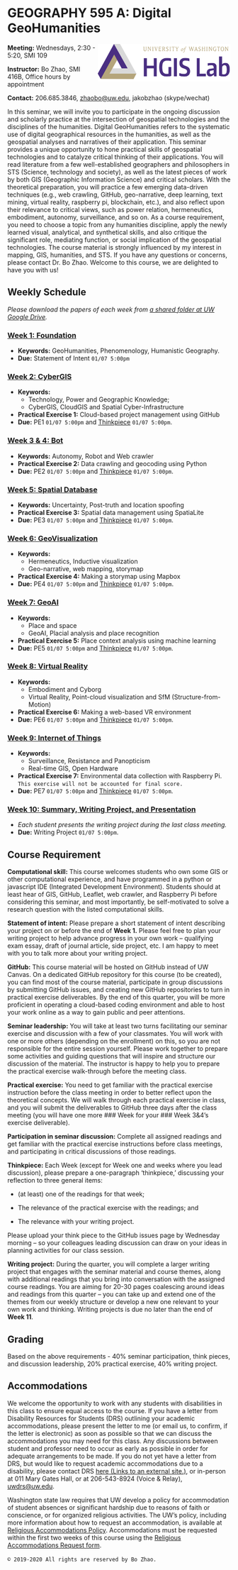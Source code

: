 # GEOGRAPHY 595 A: Digital GeoHumanities

<a href="https://hgis.uw.edu"><img src="res/logo.png" align="right" width="300px" target="_blank" /></a> **Meeting:** Wednesdays, 2:30 - 5:20, SMI 109

**Instructor:** Bo Zhao, SMI 416B, Office hours by appointment

**Contact:** 206.685.3846, zhaobo@uw.edu, jakobzhao (skype/wechat)

In this seminar, we will invite you to participate in the ongoing discussion and scholarly practice at the intersection of geospatial technologies and the disciplines of the humanities. Digital GeoHumanities refers to the systematic use of digital geographical resources in the humanities, as well as the geospatial analyses and narratives of their application. This seminar provides a unique opportunity to hone practical skills of geospatial technologies and to catalyze critical thinking of their applications. You will read literature from a few well-established geographers and philosophers in STS (Science, technology and society), as well as the latest pieces of work by both GIS (Geographic Information Science) and critical scholars. With the theoretical preparation, you will practice a few emerging data-driven techniques (e.g., web crawling, GitHub, geo-narrative, deep learning, text mining, virtual reality, raspberry pi, blockchain, etc.), and also reflect upon their relevance to critical views, such as power relation, hermeneutics, embodiment, autonomy, surveillance, and so on. As a course requirement, you need to choose a topic from any humanities discipline, apply the newly learned visual, analytical, and synthetical skills, and also critique the significant role, mediating function, or social implication of the geospatial technologies. The course material is strongly influenced by my interest in mapping, GIS, humanities, and STS. If you have any questions or concerns, please contact Dr. Bo Zhao. Welcome to this course, we are delighted to have you with us!


## Weekly Schedule

*Please download the papers of each week from [a shared folder at UW Google Drive](https://drive.google.com/drive/u/1/folders/1F1rVljPvChxc5DlJK3dzCuXXW34vvMIv).*

### [Week 1: Foundation](01_intro/readme.md)
- **Keywords:** GeoHumanities, Phenomenology, Humanistic Geography.
- **Due:** Statement of Intent `01/07 5:00pm`

### [Week 2: CyberGIS](02_cyber/readme.md)
- **Keywords:**
  - Technology, Power and Geographic Knowledge;
  - CyberGIS, CloudGIS and Spatial Cyber-Infrastructure
- **Practical Exercise 1:** Cloud-based project management using GitHub
- **Due:** PE1 `01/07 5:00pm` and [Thinkpiece](https://github.com/jakobzhao/geog595/issues/3) `01/07 5:00pm`.

### [Week 3 & 4: Bot](03_bot/readme.md)
- **Keywords:** Autonomy, Robot and Web crawler
- **Practical Exercise 2:** Data crawling and geocoding using Python
- **Due:** PE2 `01/07 5:00pm` and [Thinkpiece](https://github.com/jakobzhao/geog595/issues/4) `01/07 5:00pm`.

### [Week 5: Spatial Database](04_data/readme.md)
- **Keywords:** Uncertainty, Post-truth and location spoofing
- **Practical Exercise 3:** Spatial data management using SpatiaLite
- **Due:** PE3 `01/07 5:00pm` and [Thinkpiece](https://github.com/jakobzhao/geog595/issues/5) `01/07 5:00pm`.

### [Week 6: GeoVisualization](05_viz/readme.md)
- **Keywords:**
  - Hermeneutics, Inductive visualization
  - Geo-narrative, web mapping, storymap
- **Practical Exercise 4:** Making a storymap using Mapbox
- **Due:** PE4 `01/07 5:00pm` and [Thinkpiece](https://github.com/jakobzhao/geog595/issues/6) `01/07 5:00pm`.

### [Week 7: GeoAI](06_ai/readme.md)
- **Keywords:**
  - Place and space
  - GeoAI, Placial analysis and place recognition
- **Practical Exercise 5:** Place context analysis using machine learning
- **Due:** PE5 `01/07 5:00pm` and [Thinkpiece](https://github.com/jakobzhao/geog595/issues/7) `01/07 5:00pm`.

### [Week 8: Virtual Reality](07_vr/readme.md)
- **Keywords:**
  - Embodiment and Cyborg
  - Virtual Reality, Point-cloud visualization and SfM (Structure-from-Motion)
- **Practical Exercise 6:** Making a web-based VR environment
- **Due:** PE6 `01/07 5:00pm` and [Thinkpiece](https://github.com/jakobzhao/geog595/issues/8) `01/07 5:00pm`.

### [Week 9: Internet of Things](08_iot/readme.md)
- **Keywords:**
  - Surveillance, Resistance and Panopticism
  - Real-time GIS, Open Hardware
- **Practical Exercise 7:** Environmental data collection with Raspberry Pi. `This exercise will not be accounted for final score.`
- **Due:** PE7 `01/07 5:00pm` and [Thinkpiece](https://github.com/jakobzhao/geog595/issues/9) `01/07 5:00pm`.

### [Week 10: Summary, Writing Project, and Presentation](09_sum/readme.md)

- *Each student presents the writing project during the last class meeting.*
- **Due:** Writing Project `01/07 5:00pm`.

## Course Requirement

**Computational skill:** This course welcomes students who own some GIS or other computational experience, and have programmed in a python or javascript IDE (Integrated Development Environment). Students should at least hear of GIS, GitHub, Leaflet, web crawler, and Raspberry Pi before considering this seminar, and most importantly, be self-motivated to solve a research question with the listed computational skills.

**Statement of intent:** Please prepare a short statement of intent describing your project on or before the end of **Week 1.** Please feel free to plan your writing project to help advance progress in your own work – qualifying exam essay, draft of journal article, side project, etc. I am happy to meet with you to talk more about your writing project.

**GitHub:** This course material will be hosted on GitHub instead of UW Canvas. On a dedicated GitHub repository for this course (to be created), you can find most of the course material, participate in group discussions by submitting GitHub issues, and creating new GitHub repositories to turn in practical exercise deliverables. By the end of this quarter, you will be more proficient in operating a cloud-based coding environment and able to host your work online as a way to gain public and peer attentions.

**Seminar leadership:** You will take at least two turns facilitating our seminar exercise and discussion with a few of your classmates. You will work with one or more others (depending on the enrollment) on this, so you are not responsible for the entire session yourself. Please work together to prepare some activities and guiding questions that will inspire and structure our discussion of the material. The instructor is happy to help you to prepare the practical exercise walk-through before the meeting class.

**Practical exercise:** You need to get familiar with the practical exercise instruction before the class meeting in order to better reflect upon the theoretical concepts. We will walk through each practical exercise in class, and you will submit the deliverables to GitHub three days after the class meeting (you will have one more ### Week for your ### Week 3&4’s exercise deliverable).

**Participation in seminar discussion:** Complete all assigned readings and get familiar with the practical exercise instructions before class meetings, and participating in critical discussions of those readings.

**Thinkpiece:** Each Week (except for Week one and weeks where you lead discussion), please prepare a one-paragraph ‘thinkpiece,’ discussing your reflection to three general items:

- (at least) one of the readings for that week;

- The relevance of the practical exercise with the readings; and

- The relevance with your writing project.

Please upload your think piece to the GitHub issues page by Wednesday morning – so your colleagues leading discussion can draw on your ideas in planning activities for our class session.

**Writing project:** During the quarter, you will complete a larger writing project that engages with the seminar material and course themes, along with additional readings that you bring into conversation with the assigned course readings. You are aiming for 20-30 pages coalescing around ideas and readings from this quarter – you can take up and extend one of the themes from our weekly structure or develop a new one relevant to your own work and thinking. Writing projects is due no later than the end of **Week 11**.

## Grading

Based on the above requirements - 40% seminar participation, think pieces, and discussion leadership, 20% practical exercise, 40% writing project.

## Accommodations

We welcome the opportunity to work with any students with disabilities in this class to ensure equal access to the course. If you have a letter from Disability Resources for Students (DRS) outlining your academic accommodations, please present the letter to me (or email us, to confirm, if the letter is electronic) as soon as possible so that we can discuss the accommodations you may need for this class. Any discussions between student and professor need to occur as early as possible in order for adequate arrangements to be made. If you do not yet have a letter from DRS, but would like to request academic accommodations due to a disability, please contact DRS [here (Links to an external site.)](https://depts.washington.edu/uwdrs/), or in-person at 011 Mary Gates Hall, or at 206-543-8924 (Voice & Relay), [uwdrs@uw.edu](mailto:uwdrs@uw.edu).

Washington state law requires that UW develop a policy for accommodation of student absences or significant hardship due to reasons of faith or conscience, or for organized religious activities. The UW’s policy, including more information about how to request an accommodation, is available at [Religious Accommodations Policy](https://registrar.washington.edu/staffandfaculty/religious-accommodations-policy/). Accommodations must be requested within the first two weeks of this course using the [Religious Accommodations Request form](https://https:/registrar.washington.edu/students/religious-accommodations-request/).


`© 2019-2020 All rights are reserved by Bo Zhao.`
